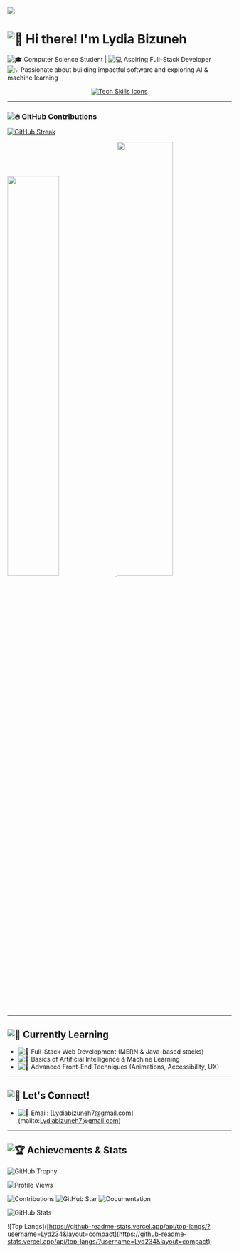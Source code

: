 ![](https://mail.google.com/mail/u/0/images/cleardot.gif)

#  ![👋](https://fonts.gstatic.com/s/e/notoemoji/16.0/1f44b/72.png)  Hi there! I'm Lydia Bizuneh 
![🎓](https://fonts.gstatic.com/s/e/notoemoji/16.0/1f393/72.png)  Computer Science Student |  ![💻](https://fonts.gstatic.com/s/e/notoemoji/16.0/1f4bb/72.png)  Aspiring Full-Stack Developer  
![💡](https://fonts.gstatic.com/s/e/notoemoji/16.0/1f4a1/72.png)  Passionate about building impactful software and exploring AI & machine learning  
  
<p align="center">  
<a href="[https://skillicons.dev](https://skillicons.dev/)">  
<img src="[https://skillicons.dev/icons?i=python,java,js,html,cpp,mysql](https://skillicons.dev/icons?i=python,java,js,html,cpp,mysql)" alt="Tech Skills Icons" />  
</a>  
</p>  
  
---  
  
###  ![🔥](https://fonts.gstatic.com/s/e/notoemoji/16.0/1f525/72.png)  GitHub Contributions  
  
[![GitHub Streak]([https://streak-stats.demolab.com?user=Lyd234&theme=dark&border_radius=10)](https://git.io/streak-stats](https://streak-stats.demolab.com/?user=Lyd234&theme=dark&border_radius=10)](https://git.io/streak-stats))  
  
<a href="[https://github.com/Lyd234](https://github.com/Lyd234)">  
<img width="48%" src="[https://github-readme-stats.vercel.app/api?username=Lyd234&show_icons=true&theme=merko&font=baloo&extension=null&border=2&border_radius=8](https://github-readme-stats.vercel.app/api?username=Lyd234&show_icons=true&theme=merko&font=baloo&extension=null&border=2&border_radius=8)">  
</a>  
<a href="[https://github.com/Lyd234](https://github.com/Lyd234)">  
<img width="50%" src="[https://github-readme-stats.vercel.app/api/top-langs/?username=Lyd234&theme=react&layout=compact&langs_count=5&bg_color=101010&hide_title=true&hide=html,css](https://github-readme-stats.vercel.app/api/top-langs/?username=Lyd234&theme=react&layout=compact&langs_count=5&bg_color=101010&hide_title=true&hide=html,css)">  
</a>  
  
---  
  
##  ![🌱](https://fonts.gstatic.com/s/e/notoemoji/16.0/1f331/72.png)  Currently Learning  
  
-  ![🔧](https://fonts.gstatic.com/s/e/notoemoji/16.0/1f527/72.png)  Full-Stack Web Development (MERN & Java-based stacks)  
-  ![🤖](https://fonts.gstatic.com/s/e/notoemoji/16.0/1f916/72.png)  Basics of Artificial Intelligence & Machine Learning  
-  ![🎨](https://fonts.gstatic.com/s/e/notoemoji/16.0/1f3a8/72.png)  Advanced Front-End Techniques (Animations, Accessibility, UX)  
  
---  
  
##  ![💬](https://fonts.gstatic.com/s/e/notoemoji/16.0/1f4ac/72.png)  Let's Connect!  
  
-  ![📧](https://fonts.gstatic.com/s/e/notoemoji/16.0/1f4e7/72.png)  Email: [[Lydiabizuneh7@gmail.com](mailto:Lydiatamirat5@gmail.com)](mailto:[Lydiabizuneh7@gmail.com](mailto:Lydiatamirat5@gmail.com))  
  
---  
  
##  ![🏆](https://fonts.gstatic.com/s/e/notoemoji/16.0/1f3c6/72.png)  Achievements & Stats  
  
![GitHub Trophy]([https://github-profile-trophy.vercel.app/?username=Lyd234&theme=dark&column=7&margin-w=15&margin-h=15&no-frame=true&title=MultiLanguage,Commit,Repositories&row=1&color=ffcc00](https://github-profile-trophy.vercel.app/?username=Lyd234&theme=dark&column=7&margin-w=15&margin-h=15&no-frame=true&title=MultiLanguage,Commit,Repositories&row=1&color=ffcc00))  
  
![Profile Views]([https://komarev.com/ghpvc/?username=Lyd234&color=ffcc00&style=flat-square&label=Profile%20Views](https://komarev.com/ghpvc/?username=Lyd234&color=ffcc00&style=flat-square&label=Profile%20Views))  
  
![Contributions]([https://img.shields.io/badge/Contributions-100+_days-ffcc00?style=flat&logo=github&logoColor=ff5c5c](https://img.shields.io/badge/Contributions-100+_days-ffcc00?style=flat&logo=github&logoColor=ff5c5c))  
![GitHub Star]([https://img.shields.io/badge/GitHub_Star-![⭐](https://fonts.gstatic.com/s/e/notoemoji/16.0/2b50/72.png)-ffcc00?style=flat&logo=github&logoColor=ff5c5c](https://img.shields.io/badge/GitHub_Star-%E2%AD%90-ffcc00?style=flat&logo=github&logoColor=ff5c5c))  
![Documentation]([https://img.shields.io/badge/Documentation-Complete-ffcc00?style=flat&logo=github&logoColor=ff5c5c](https://img.shields.io/badge/Documentation-Complete-ffcc00?style=flat&logo=github&logoColor=ff5c5c))  
  
![GitHub Stats]([https://github-readme-stats.vercel.app/api?username=Lyd234&show_icons=true&hide_title=true&count_private=true&hide=prs&theme=dark&bg_color=2D2D2D&border_radius=10&hide_border=true](https://github-readme-stats.vercel.app/api?username=Lyd234&show_icons=true&hide_title=true&count_private=true&hide=prs&theme=dark&bg_color=2D2D2D&border_radius=10&hide_border=true))  
  
![Top Langs]([https://github-readme-stats.vercel.app/api/top-langs/?username=Lyd234&layout=compact](https://github-readme-stats.vercel.app/api/top-langs/?username=Lyd234&layout=compact)
